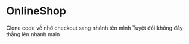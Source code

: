 # OnlineShop
Clone code về nhớ checkout sang nhánh tên mình
Tuyệt đối không đẩy thẳng lên nhánh main